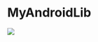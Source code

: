 # MyAndroidLib
[![](https://jitpack.io/v/blair49/MyAndroidLib.svg)](https://jitpack.io/#blair49/MyAndroidLib)
